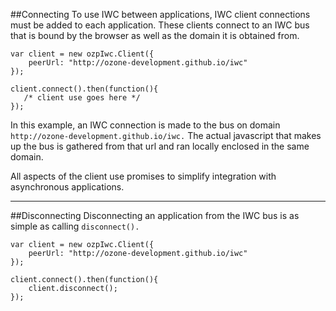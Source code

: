 ##Connecting
To use IWC between applications, IWC client connections must be added to each application.
These clients connect to an IWC bus that is bound by the browser as well as the domain it is obtained from.

```
var client = new ozpIwc.Client({
    peerUrl: "http://ozone-development.github.io/iwc"
});

client.connect().then(function(){
   /* client use goes here */
});
```

In this example, an IWC connection is made to the bus on domain `http://ozone-development.github.io/iwc.`
The actual javascript that makes up the bus is gathered from that url and ran locally enclosed in the same domain.

All aspects of the client use promises to simplify integration with asynchronous applications.

***

##Disconnecting
Disconnecting an application from the IWC bus is as simple as calling `disconnect().`

```
var client = new ozpIwc.Client({
    peerUrl: "http://ozone-development.github.io/iwc"
});

client.connect().then(function(){
    client.disconnect();
});
```

